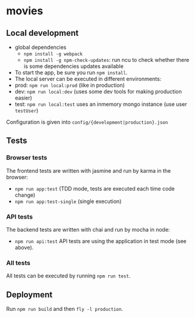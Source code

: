 # movies

## Local development

* global dependencies
  * `npm install -g webpack`
  * `npm install -g npm-check-updates`: run ncu to check whether there is some dependencies updates available
* To start the app, be sure you run `npm install`.
* The local server can be executed in different environments:
 * prod: `npm run local:prod` (like in production)
 * dev: `npm run local:dev` (uses some dev tools for making production easier)
 * test: `npm run local:test` uses an inmemory mongo instance (use user `testUser`)

Configuration is given into `config/{development|production}.json`

## Tests

### Browser tests
The frontend tests are written with jasmine and run by karma in the browser:
* `npm run app:test` (TDD mode, tests are executed each time code change)
* `npm run app:test-single` (single execution)

### API tests
The backend tests are written with chai and run by mocha in node:
* `npm run api:test`
API tests are using the application in test mode (see above).

### All tests
All tests can be executed by running `npm run test`.

## Deployment
Run `npm run build` and then `fly -l production`.
